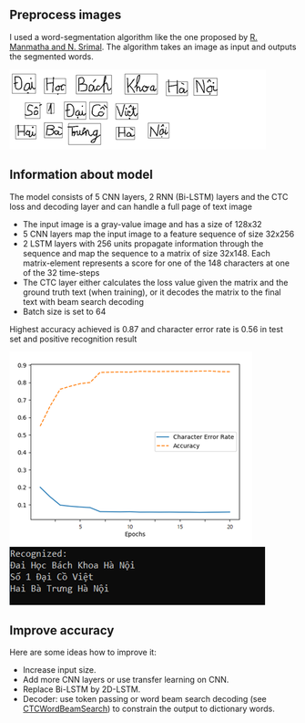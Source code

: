## Preprocess images
I used a word-segmentation algorithm like the one proposed by [R. Manmatha and N. Srimal](http://ciir.cs.umass.edu/pubfiles/mm-27.pdf). The algorithm takes an image as input and outputs the segmented words.

![segmented](./doc/segmented.png)
## Information about model
The model consists of 5 CNN layers, 2 RNN (Bi-LSTM) layers and the CTC loss and decoding layer and can handle a full page of text image
* The input image is a gray-value image and has a size of 128x32
* 5 CNN layers map the input image to a feature sequence of size 32x256
* 2 LSTM layers with 256 units propagate information through the sequence and map the sequence to a matrix of size 32x148. Each matrix-element represents a score for one of the 148 characters at one of the 32 time-steps
* The CTC layer either calculates the loss value given the matrix and the ground truth text (when training), or it decodes the matrix to the final text with beam search decoding
* Batch size is set to 64

Highest accuracy achieved is 0.87 and character error rate is 0.56 in test set and positive recognition result

![plot](./doc/plot.png) ![recognited](./doc/recognited.png)

## Improve accuracy
Here are some ideas how to improve it:
* Increase input size.
* Add more CNN layers or use transfer learning on CNN.
* Replace Bi-LSTM by 2D-LSTM.
* Decoder: use token passing or word beam search decoding (see [CTCWordBeamSearch](https://repositum.tuwien.ac.at/obvutwoa/content/titleinfo/2774578)) to constrain the output to dictionary words.

